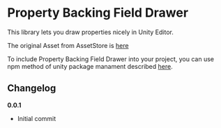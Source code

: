 # Property Backing Field Drawer

This library lets you draw properties nicely in Unity Editor.

The original Asset from AssetStore is [here](https://www.assetstore.unity3d.com/en/#!/content/18253)

To include Property Backing Field Drawer into your project, you can use npm method of unity package manament described [here](https://github.com/minhhh/UBootstrap).

## Changelog

**0.0.1**

* Initial commit

<br/>
